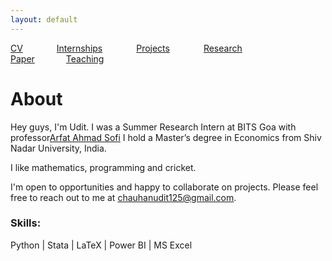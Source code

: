 ```yaml
---
layout: default
---
```


[CV](/assets/bishmay_CV.pdf) <span style="margin-right: 50px;"></span> [Internships](/links/research_experience.md/) <span style="margin-right: 50px;"></span> [Projects](/links/research_projects.md/) <span style="margin-right: 50px;"></span> [Research Paper](/links/teaching.md/)<span style="margin-right: 50px;"></span>[Teaching](/links/research_projects.md/)


# About

Hey guys, I'm Udit. I was a Summer Research Intern at BITS Goa with professor[Arfat Ahmad Sofi](https://www.bits-pilani.ac.in/goa/arfat-ahmad-sofi/) I hold a Master’s degree in Economics from Shiv Nadar University, India.

I like mathematics, programming and cricket.

I'm open to opportunities and happy to collaborate on projects. Please feel free to reach out to me at [chauhanudit125@gmail.com](mailto:chauhanudit125@gmail.com).


### Skills:
Python | Stata | LaTeX | Power BI | MS Excel 
